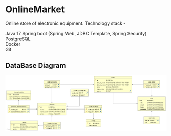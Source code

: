 # OnlineMarket

Online store of electronic equipment.
Technology stack -

Java 17
Spring boot (Spring Web, JDBC Template, Spring Security)<br>
PostgreSQL<br>
Docker<br>
Git<br> 

<h2>
  DataBase Diagram
</h2>

<img src="https://github.com/faketri/OnlineMarket/blob/master/assets/databaseDiagram.jpg">

